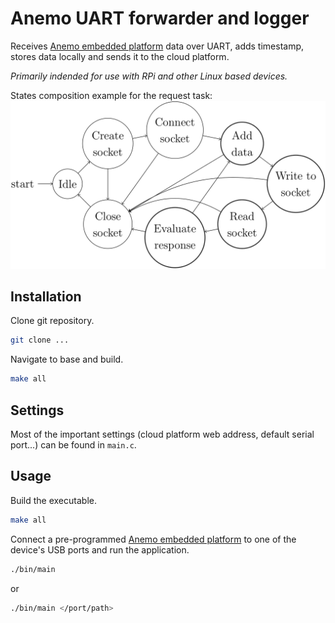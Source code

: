 # Anemo UART forwarder and logger

Receives [Anemo embedded platform](https://bitbucket.org/AlexanderMarinsek/riot-anemo-simple/src/master/) data over UART, adds timestamp, stores data locally and sends it to the cloud platform. 

*Primarily indended for use with RPi and other Linux based devices.*

States composition example for the request task:
![States composition](./img/request_task_states.png)

## Installation

Clone git repository.
```bash
git clone ...
```

Navigate to base and build.
```bash
make all
```

## Settings
Most of the important settings (cloud platform web address, default serial port...) can be found in `main.c`.

## Usage

Build the executable.
```bash
make all
```

Connect a pre-programmed [Anemo embedded platform](https://bitbucket.org/AlexanderMarinsek/riot-anemo-simple/src/master/) to one of the device's USB ports and run the application.

```bash
./bin/main
```
or
```bash
./bin/main </port/path>
```
